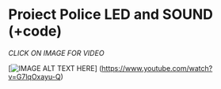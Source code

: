 # Proiect Police LED and SOUND (+code)


*CLICK ON IMAGE FOR VIDEO*

[![IMAGE ALT TEXT HERE](https://img.youtube.com/vi/G7lqOxayu-Q/0.jpg)]
(https://www.youtube.com/watch?v=G7lqOxayu-Q)



